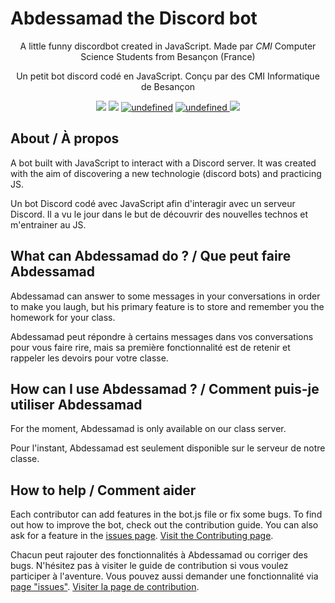 # Abdessamad the Discord bot

<p align="center">A little funny discordbot created in JavaScript. Made par <i>CMI</i> Computer Science Students from Besançon (France)</p>
<p align="center">Un petit bot discord codé en JavaScript. Conçu par des CMI Informatique de Besançon</p>
<p align="center">
	  <img src="https://img.shields.io/badge/built%20with-js-brightgreen.svg">
	  <a href="https://github.com/nathanaelhoun/Discordbot/deployments"><img src="https://img.shields.io/badge/environment-heroku-blueviolet.svg?logo=heroku&?logoWidth=40"></a>
	  <a href="https://github.com/nathanaelhoun/Discordbot/graphs/contributors"><img alt="undefined" src="https://img.shields.io/github/contributors/nathanaelhoun/DiscordBot.svg?colorB=blue&style=flat"></a>
	  <a href="https://github.com/nathanaelhoun/Discordbot/commits/master"><img alt="undefined" src="https://img.shields.io/github/last-commit/nathanaelhoun/Discordbot.svg?colorB=blue&style=flat">
	  <a href="https://github.com/nathanaelhoun/Discordbot/blob/master/LICENSE"><img src="https://img.shields.io/github/license/nathanaelhoun/Discordbot.svg?style=flat"></a>
</p>

## About / À propos

A bot built with JavaScript to interact with a Discord server. It was created with the aim of discovering a new technologie (discord bots) and practicing JS.

Un bot Discord codé avec JavaScript afin d'interagir avec un serveur Discord. Il a vu le jour dans le but de découvrir des nouvelles technos et m'entrainer au JS.

## What can Abdessamad do ? / Que peut faire Abdessamad

Abdessamad can answer to some messages in your conversations in order to make you laugh, but his primary feature is to store and remember you the homework for your class.

Abdessamad peut répondre à certains messages dans vos conversations pour vous faire rire, mais sa première fonctionnalité est de retenir et rappeler les devoirs pour votre classe.

## How can I use Abdessamad ? / Comment puis-je utiliser Abdessamad

For the moment, Abdessamad is only available on our class server.

Pour l'instant, Abdessamad est seulement disponible sur le serveur de notre classe.

## How to help / Comment aider

Each contributor can add features in the bot.js file or fix some bugs. To find out how to improve the bot, check out the contribution guide. You can also ask for a feature in the [issues page](https://github.com/nathanaelhoun/Discordbot/issues).
[Visit the Contributing page](CONTRIBUTING.md).

Chacun peut rajouter des fonctionnalités à Abdessamad ou corriger des bugs. N'hésitez pas à visiter le guide de contribution si vous voulez participer à l'aventure. Vous pouvez aussi demander une fonctionnalité via [page "issues"](https://github.com/nathanaelhoun/Discordbot/issues).
[Visiter la page de contribution](CONTRIBUTING.md).
